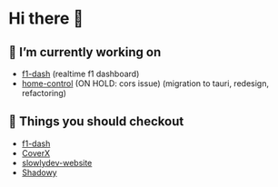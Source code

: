 # Hi there 👋

## 🔭 I’m currently working on 

- [f1-dash](https://github.com/Slowlydev/f1-dash) (realtime f1 dashboard)
- [home-control](https://github.com/Slowlydev/home-control) (ON HOLD: cors issue) (migration to tauri, redesign, refactoring)

## 🔨 Things you should checkout

- [f1-dash](https://f1-dash.vercel.app)
- [CoverX](https://coverx.vercel.app/)
- [slowlydev-website](https://slowlydev.vercel.app)
- [Shadowy](https://shadowy.vercel.app/)
